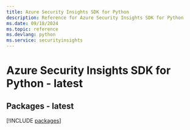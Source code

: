```yaml
---
title: Azure Security Insights SDK for Python
description: Reference for Azure Security Insights SDK for Python
ms.date: 09/18/2024
ms.topic: reference
ms.devlang: python
ms.service: securityinsights
---
```

# Azure Security Insights SDK for Python - latest
## Packages - latest
[!INCLUDE [packages](security-insights-index.md)]